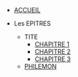 <!-- docs/_sidebar.md -->
* [ACCUEIL](/)

* Les EPITRES
    * TITE
        * [CHAPITRE 1](#la-grâce-est-en-jésus-seul-name)
        * [CHAPITRE 2](#name-soit-un-modèle-authentique)
        * [CHAPITRE 3](#comme-il-nous-a-aimé-aimons-)
    * [PHILEMON](#fait-confiance-name-par-amour-🙃)
